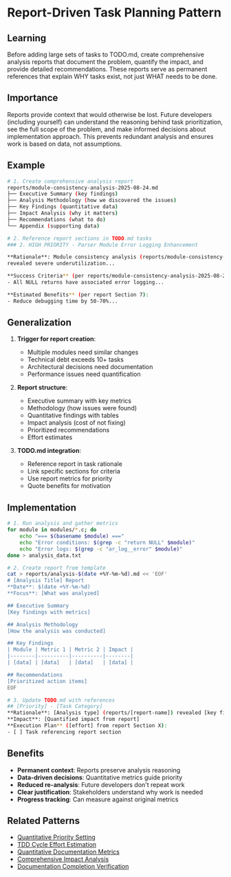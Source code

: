 # Report-Driven Task Planning Pattern

## Learning
Before adding large sets of tasks to TODO.md, create comprehensive analysis reports that document the problem, quantify the impact, and provide detailed recommendations. These reports serve as permanent references that explain WHY tasks exist, not just WHAT needs to be done.

## Importance
Reports provide context that would otherwise be lost. Future developers (including yourself) can understand the reasoning behind task prioritization, see the full scope of the problem, and make informed decisions about implementation approach. This prevents redundant analysis and ensures work is based on data, not assumptions.

## Example
```bash
# 1. Create comprehensive analysis report
reports/module-consistency-analysis-2025-08-24.md
├── Executive Summary (key findings)
├── Analysis Methodology (how we discovered the issues)
├── Key Findings (quantitative data)
├── Impact Analysis (why it matters)
├── Recommendations (what to do)
└── Appendix (supporting data)

# 2. Reference report sections in TODO.md tasks
### 2. HIGH PRIORITY - Parser Module Error Logging Enhancement

**Rationale**: Module consistency analysis (reports/module-consistency-analysis-2025-08-24.md) 
revealed severe underutilization...

**Success Criteria** (per reports/module-consistency-analysis-2025-08-24.md Section 4):
- All NULL returns have associated error logging...

**Estimated Benefits** (per report Section 7):
- Reduce debugging time by 50-70%...
```

## Generalization
1. **Trigger for report creation**:
   - Multiple modules need similar changes
   - Technical debt exceeds 10+ tasks
   - Architectural decisions need documentation
   - Performance issues need quantification

2. **Report structure**:
   - Executive summary with key metrics
   - Methodology (how issues were found)
   - Quantitative findings with tables
   - Impact analysis (cost of not fixing)
   - Prioritized recommendations
   - Effort estimates

3. **TODO.md integration**:
   - Reference report in task rationale
   - Link specific sections for criteria
   - Use report metrics for priority
   - Quote benefits for motivation

## Implementation
```bash
# 1. Run analysis and gather metrics
for module in modules/*.c; do
    echo "=== $(basename $module) ==="
    echo "Error conditions: $(grep -c "return NULL" $module)"
    echo "Error logs: $(grep -c "ar_log__error" $module)"
done > analysis_data.txt

# 2. Create report from template
cat > reports/analysis-$(date +%Y-%m-%d).md << 'EOF'
# [Analysis Title] Report
**Date**: $(date +%Y-%m-%d)
**Focus**: [What was analyzed]

## Executive Summary
[Key findings with metrics]

## Analysis Methodology
[How the analysis was conducted]

## Key Findings
| Module | Metric 1 | Metric 2 | Impact |
|--------|----------|----------|--------|
| [data] | [data]   | [data]   | [data] |

## Recommendations
[Prioritized action items]
EOF

# 3. Update TODO.md with references
## [Priority] - [Task Category]
**Rationale**: [Analysis type] (reports/[report-name]) revealed [key finding]
**Impact**: [Quantified impact from report]
**Execution Plan** ([effort] from report Section X):
- [ ] Task referencing report section
```

## Benefits
- **Permanent context**: Reports preserve analysis reasoning
- **Data-driven decisions**: Quantitative metrics guide priority
- **Reduced re-analysis**: Future developers don't repeat work
- **Clear justification**: Stakeholders understand why work is needed
- **Progress tracking**: Can measure against original metrics

## Related Patterns
- [Quantitative Priority Setting](quantitative-priority-setting.md)
- [TDD Cycle Effort Estimation](tdd-cycle-effort-estimation.md)
- [Quantitative Documentation Metrics](quantitative-documentation-metrics.md)
- [Comprehensive Impact Analysis](comprehensive-impact-analysis.md)
- [Documentation Completion Verification](documentation-completion-verification.md)